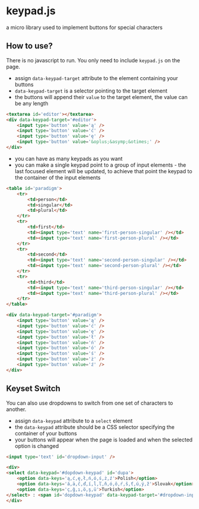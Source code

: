 # keypad.js
a micro library used to implement buttons for special characters

## How to use?
There is no javascript to run. You only need to include `keypad.js` on the page.
* assign `data-keypad-target` attribute to the element containing your buttons
* `data-keypad-target` is a selector pointing to the target element
* the buttons will append their `value` to the target element, the value can be any length
```html
<textarea id='editor'></textarea>
<div data-keypad-target='#editor'>
	<input type='button' value='ą' />
	<input type='button' value='ć' />
	<input type='button' value='ę' />
	<input type='button' value='&oplus;&asymp;&otimes;' />
</div>
```
* you can have as many keypads as you want
* you can make a single keypad point to a group of input elements - the last focused element will be updated, to achieve that point the keypad to the container of the input elements
```html
<table id='paradigm'>
	<tr>
		<td>person</td>
		<td>singular</td>
		<td>plural</td>
	</tr>
	<tr>
		<td>first</td>
		<td><input type='text' name='first-person-singular' /></td>
		<td><input type='text' name='first-person-plural' /></td>
	</tr>
	<tr>
		<td>second</td>
		<td><input type='text' name='second-person-singular' /></td>
		<td><input type='text' name='second-person-plural' /></td>
	</tr>
	<tr>
		<td>third</td>
		<td><input type='text' name='third-person-singular' /></td>
		<td><input type='text' name='third-person-plural' /></td>
	</tr>
</table>

<div data-keypad-target='#paradigm'>
	<input type='button' value='ą' />
	<input type='button' value='ć' />
	<input type='button' value='ę' />
	<input type='button' value='ł' />
	<input type='button' value='ń' />
	<input type='button' value='ó' />
	<input type='button' value='ś' />
	<input type='button' value='ż' />
	<input type='button' value='ź' />
</div>
```
## Keyset Switch
You can also use dropdowns to switch from one set of characters to another.
* assign `data-keypad` attribute to a `select` element
* the `data-keypad` attribute should be a CSS selector specifying the container of your buttons
* your buttons will appear when the page is loaded and when the selected option is changed
```html
<input type='text' id='dropdown-input' />

<div>
<select data-keypad='#dopdown-keypad' id='dupa'>
	<option data-keys='ą,ć,ę,ł,ń,ó,ś,ż,ź'>Polish</option>
	<option data-keys='á,ä,č,ď,í,ĺ,ľ,ň,ó,ô,ŕ,š,ť,ú,ý,ž'>Slovak</option>
	<option data-keys='ç,ğ,ı,ö,ş,ü'>Turkish</option>
</select> : <span id='dopdown-keypad' data-keypad-target='#dropdown-input'></span>
</div>
```

